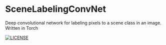 # SceneLabelingConvNet
Deep convolutional network for labeling pixels to a scene class in an image. Written in Torch


[![LICENSE](https://img.shields.io/badge/license-MIT-brightgreen.svg)](https://github.com/jacklanchantin/SceneLabelingConvNet/blob/master/LICENSE)
